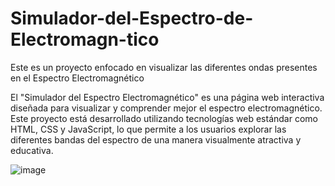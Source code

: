 # Simulador-del-Espectro-de-Electromagn-tico
Este es un proyecto enfocado en visualizar las diferentes ondas presentes en el Espectro Electromagnético

El "Simulador del Espectro Electromagnético" es una página web interactiva diseñada para visualizar y comprender 
mejor el espectro electromagnético. Este proyecto está desarrollado utilizando tecnologías web estándar como HTML, 
CSS y JavaScript, lo que permite a los usuarios explorar las diferentes bandas del espectro de una manera visualmente 
atractiva y educativa.



![image](https://github.com/user-attachments/assets/0e2d5ba3-b6e8-4e22-9580-43ab888b977b)

